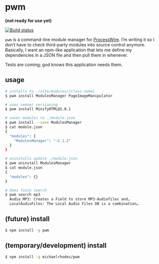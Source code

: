 
# pwm
**(not ready for use yet)**

[![Build status](https://travis-ci.org/michaelrhodes/pwm.png?branch=master)](https://travis-ci.org/michaelrhodes/pwm)

`pwm` is a command-line module manager for [ProcessWire](https://github.com/ryancramerdesign/ProcessWire). I’m writing it so I don’t have to check third-party modules into source control anymore. Basically, I want an npm-like application that lets me define my dependencies in a JSON file and then pull them in whenever.


Tests are coming; god knows this application needs them.

## usage
```sh
# installs to ./site/modules/{class-name}
$ pwm install ModulesManager PageImageManipulator

# uses semver versioning
$ pwm install MinifyHTML@1.0.1

# saves modules to ./module.json
$ pwm install --save ModulesManager
$ cat module.json
{
  "modules": {
    "ModulesManager": "~2.1.2"
  }
}

# uninstalls update ./module.json
$ pwm uninstall ModulesManager
$ cat module.json
{
  "modules": {}
}

# does fuzzy search
$ pwm search mp3
  Audio_MP3: Creates a Field to store MP3-Audiofiles and…
  LocalAudioFiles: The Local Audio Files DB is a combination…
```

## (future) install
```sh
$ npm install -g pwm
```

## (temporary/development) install
``` sh
$ npm install -g michaelrhodes/pwm
```
